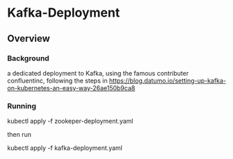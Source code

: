 # Kafka-Deployment
## Overview
### Background
a dedicated deployment to Kafka, using the famous contributer confluentinc, following the steps in https://blog.datumo.io/setting-up-kafka-on-kubernetes-an-easy-way-26ae150b9ca8

### Running 

kubectl apply -f zookeper-deployment.yaml 

then run 

kubectl apply -f kafka-deployment.yaml